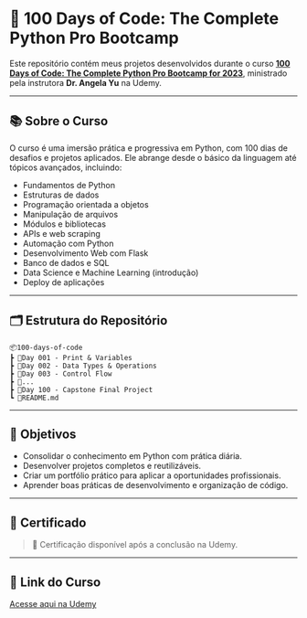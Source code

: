 # 🐍 100 Days of Code: The Complete Python Pro Bootcamp

Este repositório contém meus projetos desenvolvidos durante o curso **[100 Days of Code: The Complete Python Pro Bootcamp for 2023](https://www.udemy.com/course/100-days-of-code/)**, ministrado pela instrutora **Dr. Angela Yu** na Udemy.

---
## 📚 Sobre o Curso
O curso é uma imersão prática e progressiva em Python, com 100 dias de desafios e projetos aplicados. Ele abrange desde o básico da linguagem até tópicos avançados, incluindo:
- Fundamentos de Python
- Estruturas de dados
- Programação orientada a objetos
- Manipulação de arquivos
- Módulos e bibliotecas
- APIs e web scraping
- Automação com Python
- Desenvolvimento Web com Flask
- Banco de dados e SQL
- Data Science e Machine Learning (introdução)
- Deploy de aplicações
---
## 🗂 Estrutura do Repositório
```
📦100-days-of-code
┣ 📁Day 001 - Print & Variables
┣ 📁Day 002 - Data Types & Operations
┣ 📁Day 003 - Control Flow
┣ 📁...
┣ 📁Day 100 - Capstone Final Project
┗ 📄README.md
```
---
## 🎯 Objetivos
- Consolidar o conhecimento em Python com prática diária.
- Desenvolver projetos completos e reutilizáveis.
- Criar um portfólio prático para aplicar a oportunidades profissionais.
- Aprender boas práticas de desenvolvimento e organização de código.
---
## 📜 Certificado
> 🏅 Certificação disponível após a conclusão na Udemy.
---
## 🔗 Link do Curso
[Acesse aqui na Udemy](https://www.udemy.com/course/100-days-of-code/) 
